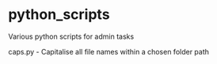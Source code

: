 # python_scripts
Various python scripts for admin tasks

caps.py - Capitalise all file names within a chosen folder path
